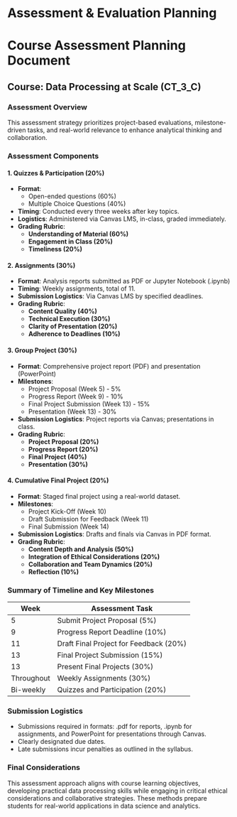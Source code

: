 Assessment & Evaluation Planning
================================

# Course Assessment Planning Document
## Course: Data Processing at Scale (CT_3_C)

### Assessment Overview
This assessment strategy prioritizes project-based evaluations, milestone-driven tasks, and real-world relevance to enhance analytical thinking and collaboration.

### Assessment Components

#### 1. Quizzes & Participation (20%)
- **Format**: 
  - Open-ended questions (60%)
  - Multiple Choice Questions (40%)
- **Timing**: Conducted every three weeks after key topics.
- **Logistics**: Administered via Canvas LMS, in-class, graded immediately.
- **Grading Rubric**: 
  - **Understanding of Material (60%)**
  - **Engagement in Class (20%)**
  - **Timeliness (20%)**

#### 2. Assignments (30%)
- **Format**: Analysis reports submitted as PDF or Jupyter Notebook (.ipynb)
- **Timing**: Weekly assignments, total of 11.
- **Submission Logistics**: Via Canvas LMS by specified deadlines.
- **Grading Rubric**:
  - **Content Quality (40%)**
  - **Technical Execution (30%)**
  - **Clarity of Presentation (20%)**
  - **Adherence to Deadlines (10%)**

#### 3. Group Project (30%)
- **Format**: Comprehensive project report (PDF) and presentation (PowerPoint)
- **Milestones**: 
  - Project Proposal (Week 5) - 5%
  - Progress Report (Week 9) - 10%
  - Final Project Submission (Week 13) - 15%
  - Presentation (Week 13) - 30%
- **Submission Logistics**: Project reports via Canvas; presentations in class.
- **Grading Rubric**:
  - **Project Proposal (20%)**
  - **Progress Report (20%)**
  - **Final Project (40%)**
  - **Presentation (30%)**

#### 4. Cumulative Final Project (20%)
- **Format**: Staged final project using a real-world dataset.
- **Milestones**:
  - Project Kick-Off (Week 10)
  - Draft Submission for Feedback (Week 11)
  - Final Submission (Week 14)
- **Submission Logistics**: Drafts and finals via Canvas in PDF format.
- **Grading Rubric**:
  - **Content Depth and Analysis (50%)**
  - **Integration of Ethical Considerations (20%)**
  - **Collaboration and Team Dynamics (20%)**
  - **Reflection (10%)**

### Summary of Timeline and Key Milestones
| Week   | Assessment Task                                     |
|--------|-----------------------------------------------------|
| 5      | Submit Project Proposal (5%)                        |
| 9      | Progress Report Deadline (10%)                      |
| 11     | Draft Final Project for Feedback (20%)             |
| 13     | Final Project Submission (15%)                      |
| 13     | Present Final Projects (30%)                        |
| Throughout | Weekly Assignments (30%)                         |
| Bi-weekly | Quizzes and Participation (20%)                   |

### Submission Logistics
- Submissions required in formats: .pdf for reports, .ipynb for assignments, and PowerPoint for presentations through Canvas.
- Clearly designated due dates.
- Late submissions incur penalties as outlined in the syllabus.

### Final Considerations
This assessment approach aligns with course learning objectives, developing practical data processing skills while engaging in critical ethical considerations and collaborative strategies. These methods prepare students for real-world applications in data science and analytics.